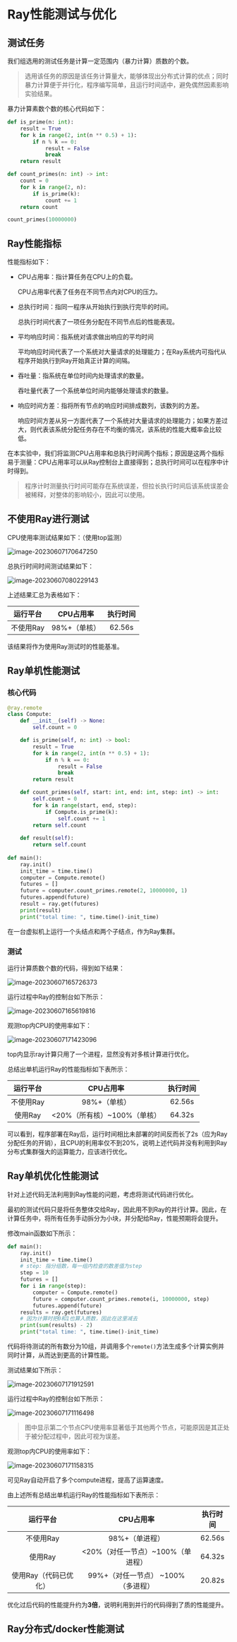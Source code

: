 # Ray性能测试与优化

## 测试任务

我们组选用的测试任务是计算一定范围内（暴力计算）质数的个数。

> 选用该任务的原因是该任务计算量大，能够体现出分布式计算的优点；同时暴力计算便于并行化，程序编写简单，且运行时间适中，避免偶然因素影响实验结果。

暴力计算素数个数的核心代码如下：

```python
def is_prime(n: int):
    result = True
    for k in range(2, int(n ** 0.5) + 1):
        if n % k == 0:
            result = False
            break
    return result

def count_primes(n: int) -> int:
    count = 0
    for k in range(2, n):
        if is_prime(k):
            count += 1
    return count

count_primes(10000000)
```

## Ray性能指标

性能指标如下：

* CPU占用率：指计算任务在CPU上的负载。

  CPU占用率代表了任务在不同节点内对CPU的压力。

* 总执行时间：指同一程序从开始执行到执行完毕的时间。

  总执行时间代表了一项任务分配在不同节点后的性能表现。

* 平均响应时间：指系统对请求做出响应的平均时间

  平均响应时间代表了一个系统对大量请求的处理能力；在Ray系统内可指代从程序开始执行到Ray开始真正计算的间隔。

* 吞吐量：指系统在单位时间内处理请求的数量。

  吞吐量代表了一个系统单位时间内能够处理请求的数量。

* 响应时间方差：指将所有节点的响应时间排成数列，该数列的方差。

  响应时间方差从另一方面代表了一个系统对大量请求的处理能力；如果方差过大，则代表该系统分配任务存在不均衡的情况，该系统的性能大概率会比较低。

在本实验中，我们将监测CPU占用率和总执行时间两个指标；原因是这两个指标易于测量：CPU占用率可以从Ray控制台上直接得到；总执行时间可以在程序中计时得到。

> 程序计时测量执行时间可能存在系统误差，但拉长执行时间后该系统误差会被稀释，对整体的影响较小，因此可以使用。

## 不使用Ray进行测试

CPU使用率测试结果如下：（使用top监测）

![image-20230607170647250](src/image-20230607170647250.png)

总执行时间时间测试结果如下：

![image-20230607080229143](src/image-20230607080229143.png)

上述结果汇总为表格如下：

| 运行平台  |  CPU占用率   | 执行时间 |
| :-------: | :----------: | :------: |
| 不使用Ray | 98%+（单核） |  62.56s  |

该结果将作为使用Ray测试时的性能基准。

## Ray单机性能测试

### 核心代码

```python
@ray.remote
class Compute:
    def __init__(self) -> None:
        self.count = 0

    def is_prime(self, n: int) -> bool:
        result = True
        for k in range(2, int(n ** 0.5) + 1):
            if n % k == 0:
                result = False
                break
        return result

    def count_primes(self, start: int, end: int, step: int) -> int:
        self.count = 0
        for k in range(start, end, step):
            if Compute.is_prime(k):
                self.count += 1
        return self.count
    
    def result(self):
        return self.count
   
def main():
    ray.init()
    init_time = time.time()
    computer = Compute.remote()
    futures = []
    future = computer.count_primes.remote(2, 10000000, 1)
    futures.append(future)
    result = ray.get(futures)
    print(result)
    print("total time: ", time.time()-init_time)

```

在一台虚拟机上运行一个头结点和两个子结点，作为Ray集群。

### 测试

运行计算质数个数的代码，得到如下结果：

![image-20230607165726373](src/image-20230607165726373.png)

运行过程中Ray的控制台如下所示：

![image-20230607165619816](src/image-20230607165619816.png)

观测top内CPU的使用率如下：

![image-20230607171423096](src/image-20230607171423096.png)

top内显示ray计算只用了一个进程，显然没有对多核计算进行优化。

总结出单机运行Ray的性能指标如下表所示：

| 运行平台  |          CPU占用率          | 执行时间 |
| :-------: | :-------------------------: | :------: |
| 不使用Ray |        98%+（单核）         |  62.56s  |
|  使用Ray  | <20%（所有核）~100%（单核） |  64.32s  |

可以看到，程序部署在Ray后，运行时间相比未部署的时间反而长了2s（应为Ray分配任务的开销），且CPU的利用率仅不到20%，说明上述代码并没有利用到Ray分布式集群强大的运算能力，应该进行优化。

## Ray单机优化性能测试

针对上述代码无法利用到Ray性能的问题，考虑将测试代码进行优化。

最初的测试代码只是将任务整体交给Ray，因此用不到Ray的并行计算。因此，在计算任务中，将所有任务手动拆分为小块，并分配给Ray，性能预期将会提升。

修改main函数如下所示：

```python
def main():
    ray.init()
    init_time = time.time()
    # step: 指分组数，每一组内检查的数差值为step
    step = 10
    futures = []
    for i in range(step):
        computer = Compute.remote()
        future = computer.count_primes.remote(i, 10000000, step)
        futures.append(future)
    results = ray.get(futures)
    # 因为计算时把0和1也算入质数，因此在这里减去
    print(sum(results) - 2)
    print("total time: ", time.time()-init_time)
```

代码将待测试的所有数分为10组，并调用多个`remote()`方法生成多个计算实例并同时计算，从而达到更高的计算性能。

测试结果如下所示：

![image-20230607171912591](src/image-20230607171912591.png)

运行过程中Ray的控制台如下所示：

![image-20230607171116498](src/image-20230607171116498.png)

> 图中显示第二个节点CPU使用率显著低于其他两个节点，可能原因是其正处于被分配过程中，因此可视为误差。

观测top内CPU的使用率如下：

![image-20230607171158315](src/image-20230607171158315.png)

可见Ray自动开启了多个compute进程，提高了运算速度。

由上述所有总结出单机运行Ray的性能指标如下表所示：

|       运行平台        |             CPU占用率              | 执行时间 |
| :-------------------: | :--------------------------------: | :------: |
|       不使用Ray       |           98%+（单进程）           |  62.56s  |
|        使用Ray        | <20%（对任一节点）~100%（单进程）  |  64.32s  |
| 使用Ray（代码已优化） | 99%+（对任一节点） ~100%（多进程） |  20.82s  |

优化过后代码的性能提升约为**3倍**，说明利用到并行的代码得到了质的性能提升。

## Ray分布式/docker性能测试

